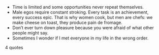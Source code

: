 - Time is limited and some opportunities never repeat themselves.
 - Male egos require constant stroking. Every task is an achievement, every success epic. That is why women cook, but men are chefs: we make cheese on toast, they produce pain de fromage.
 - Don’t ever turn down pleasure because you were afraid of what other people might say.
 - Sometimes I wonder if I met everyone in my life in the wrong order.

4 quotes